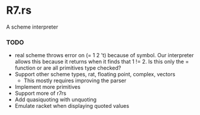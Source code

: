 # R7.rs

A scheme interpreter

### TODO
- real scheme throws error on (= 1 2 't) because of symbol. Our interpreter allows
this because it returns when it finds that 1 != 2. Is this only the = function or
are all primitives type checked?
- Support other scheme types, rat, floating point, complex, vectors
  - This mostly requires improving the parser
- Implement more primitives
- Support more of r7rs
- Add quasiquoting with unquoting
- Emulate racket when displaying quoted values
